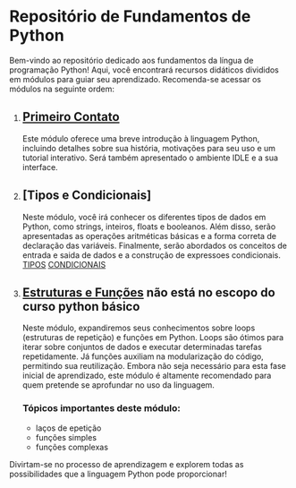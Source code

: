 # Repositório de Fundamentos de Python

Bem-vindo ao repositório dedicado aos fundamentos da língua de programação Python! Aqui, você encontrará recursos didáticos divididos em módulos para guiar seu aprendizado. Recomenda-se acessar os módulos na seguinte ordem:

1. ## [Primeiro Contato](https://github.com/Vct-Jully/estudoPython/blob/main/Primeiro%20Contato.md)
   Este módulo oferece uma breve introdução à linguagem Python, incluindo detalhes sobre sua história, motivações para seu uso e um tutorial interativo. Será também apresentado o ambiente IDLE e a sua interface.

2. ## [Tipos e Condicionais]
   Neste módulo, você irá conhecer os diferentes tipos de dados em Python, como strings, inteiros, floats e booleanos. Além disso, serão apresentadas as operações aritméticas básicas e a forma correta de declaração das variáveis. Finalmente, serão abordados os conceitos de entrada e saida de dados e a construção de expressoes condicionais.
   [TIPOS](https://github.com/Vct-Jully/estudoPython/blob/main/Tipos%20de%20Dados.md)
   [CONDICIONAIS](https://github.com/Vct-Jully/estudoPython/blob/main/Condicionais.md)


4. ## [Estruturas e Funções](https://github.com/Vct-Jully/estudoPython/blob/main/Estruturas%20e%20Fun%C3%A7%C3%B5es) não está no escopo do curso python básico
   Neste módulo, expandiremos seus conhecimentos sobre loops (estruturas de repetição) e funções em Python. Loops são ótimos para iterar sobre conjuntos de dados e executar determinadas tarefas repetidamente. Já funções auxiliam na modularização do código, permitindo sua reutilização. Embora não seja necessário para esta fase inicial de aprendizado, este módulo é altamente recomendado para quem pretende se aprofundar no uso da linguagem.

   ### Tópicos importantes deste módulo:
   - laços de epetição
   - funções simples
   - funções complexas

Divirtam-se no processo de aprendizagem e explorem todas as possibilidades que a linguagem Python pode proporcionar!
